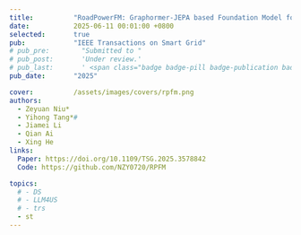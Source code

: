 ```yaml
---
title:          "RoadPowerFM: Graphormer-JEPA based Foundation Model for Road-Power Coupling Network"
date:           2025-06-11 00:01:00 +0800
selected:       true
pub:            "IEEE Transactions on Smart Grid"
# pub_pre:        "Submitted to "
# pub_post:       'Under review.'
# pub_last:       ' <span class="badge badge-pill badge-publication badge-success">Spotlight</span>'
pub_date:       "2025"

cover:          /assets/images/covers/rpfm.png
authors:
  - Zeyuan Niu* 
  - Yihong Tang*#
  - Jiamei Li
  - Qian Ai
  - Xing He
links:
  Paper: https://doi.org/10.1109/TSG.2025.3578842
  Code: https://github.com/NZY0720/RPFM

topics:
  # - DS
  # - LLM4US
  # - trs
  - st
---
```

